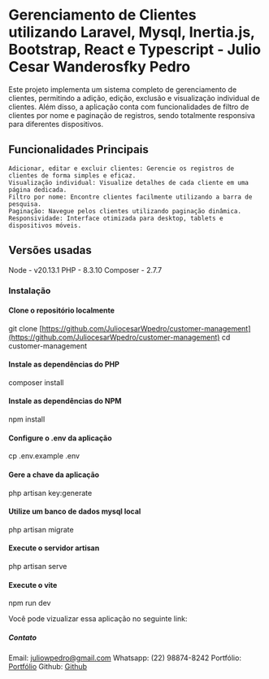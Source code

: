 # Gerenciamento de Clientes utilizando Laravel, Mysql, Inertia.js, Bootstrap, React e Typescript - Julio Cesar Wanderosfky Pedro

Este projeto implementa um sistema completo de gerenciamento de clientes, permitindo a adição, edição, exclusão e visualização individual de clientes. Além disso, a aplicação conta com funcionalidades de filtro de clientes por nome e paginação de registros, sendo totalmente responsiva para diferentes dispositivos.

## Funcionalidades Principais

    Adicionar, editar e excluir clientes: Gerencie os registros de clientes de forma simples e eficaz.
    Visualização individual: Visualize detalhes de cada cliente em uma página dedicada.
    Filtro por nome: Encontre clientes facilmente utilizando a barra de pesquisa.
    Paginação: Navegue pelos clientes utilizando paginação dinâmica.
    Responsividade: Interface otimizada para desktop, tablets e dispositivos móveis.

## Versões usadas

Node - v20.13.1
PHP -  8.3.10
Composer - 2.7.7

### Instalação

#### Clone o repositório localmente

git clone [https://github.com/JuliocesarWpedro/customer-management](https://github.com/JuliocesarWpedro/customer-management)
cd customer-management

#### Instale as dependências do PHP

composer install

#### Instale as dependências do NPM

npm install

#### Configure o .env da aplicação

cp .env.example .env

#### Gere a chave da aplicação

php artisan key:generate

#### Utilize um banco de dados mysql local

php artisan migrate

#### Execute o servidor artisan

php artisan serve

#### Execute o vite

npm run dev

Você pode vizualizar essa aplicação no seguinte link:

##### Contato

Email: juliowpedro@gmail.com
Whatsapp: (22) 98874-8242
Portfólio: [Portfólio](https://portfolio-julio-cesar-w-pedros-projects.vercel.app/)
Github: [Github](https://github.com/JuliocesarWpedro)


